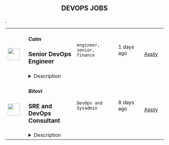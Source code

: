 <div align="center"><h2>DEVOPS JOBS</h2></div><table><tr>
                <td width="100" height="100" rowspan="2">
                    <img src="https://remoteok.com/assets/img/jobs/b3a0d83447bc39d4b1a64030b7c69c821663258567.jpg" width="38px" height="auto">
                </td>
                <td width="300">
                    <h5>Calm</h5>
                    <h3>
					Senior DevOps Engineer				</h3>
                </td>
                <td width="300">
                    <code>engineer, senior, finance</code>
                </td>
                <td width="200">
                <text>1 days ago</text>
                </td>
                <td width="100" rowspan="2">
                <a href="https://remoteOK.com/jobs/118081" align="right" target="_blank">Apply</a>
                </td>
            </tr>
            <tr>
                <td colspan="3">
                <details><summary>Description</summary>
                <p><strong>Who We Are:Â </strong></p><p><span style="font-weight: 400;">At Calm, we have a simple, albeit BIG mission: to make the world a happier and healthier place. Through our website, blog, and appâfilled with meditations, sleep stories, music, movement, and moreâweâre redefining what mental care looks like in 2022 and beyond. With over 100 million users worldwide, 100,000 new users daily, and our growing partnerships with major companies, weâre having a positive effect on more and more people each and every day. And while the heart of Calm is digital, we are growing and expanding offline with a variety of products and services to help deliver on our mission of health and happiness, the world over.</span></p><p><strong>What We Do:</strong></p><p>We build Calmâs product, guide Calmâs analysis, secure Calmâs data, and operate the platforms that underpin it all. Weâre product-minded, team-oriented, and grounded in the mission of making the world a happier and healthier place. We work closely with every part of Calm from Legal to Customer Experience, and partner on every initiative from content launches to B2B.</p><p><span style="font-weight: 400;">We are highly collaborative and focused on building scalable and foundational services for other engineering teams. Our team provides the services and systems that power a global distribution of content from Calmâs many content partners and producers. You will be responsible for owning, maintaining, and scaling Calmâs distributed backend infrastructure.Â </span></p><p><strong>What Youâll Do:</strong></p><p>You will be a part of Calmâs core infrastructure team, and help guide efforts across engineering to build a scalable, reliable platform that millions around the world depend on.Â </p><ul><li style="font-weight: 400;"><span style="font-weight: 400;">Systems performance tuning with a focus on high availability and scalability</span></li><li style="font-weight: 400;"><span style="font-weight: 400;">Application and infrastructure monitoring and troubleshooting</span></li><li style="font-weight: 400;"><span style="font-weight: 400;">Assist engineering team with debugging issues</span></li><li style="font-weight: 400;"><span style="font-weight: 400;">Assist engineering team with accelerating processes through automation</span></li><li style="font-weight: 400;"><span style="font-weight: 400;">Ensure we are up to date on the latest patches, security issues through automation and building security into our SDLC processesÂ </span></li><li style="font-weight: 400;"><span style="font-weight: 400;">Accelerate code velocity and improve process for engineering to improve ship timeÂ </span></li><li style="font-weight: 400;"><span style="font-weight: 400;">Continually improve reliability of systemsÂ </span></li><li style="font-weight: 400;"><span style="font-weight: 400;">Championing the concepts of immutable containers, Infrastructure as Code, stateless applications, and software observability throughout the organization</span></li></ul><p><strong>Who You Are:</strong></p><ul><li style="font-weight: 400;"><span style="font-weight: 400;">5+ years experience in DevOps</span></li><li style="font-weight: 400;"><span style="font-weight: 400;">Strong communicator, both written and verbal</span></li><li style="font-weight: 400;"><span style="font-weight: 400;">Familiar with</span></li><ul><li style="font-weight: 400;"><span style="font-weight: 400;">AWS or GCP (Prefer AWS)Â </span></li><li style="font-weight: 400;"><span style="font-weight: 400;">Terraform</span></li><li style="font-weight: 400;"><span style="font-weight: 400;">Kubernetes</span></li><li style="font-weight: 400;"><span style="font-weight: 400;">Docker</span></li><li style="font-weight: 400;"><span style="font-weight: 400;">Advanced networking concepts</span></li><li style="font-weight: 400;"><span style="font-weight: 400;">Cloud architecture</span></li><li style="font-weight: 400;"><span style="font-weight: 400;">Advanced networking concepts and design</span></li></ul></ul><p><strong>Nice-to-Haves:Â </strong></p><ul><li style="font-weight: 400;"><span style="font-weight: 400;">Aurora</span></li><li style="font-weight: 400;"><span style="font-weight: 400;">Redis</span></li><li style="font-weight: 400;"><span style="font-weight: 400;">Jenkins or GitHub Actions</span></li><li style="font-weight: 400;"><span style="font-weight: 400;">Python</span></li><li style="font-weight: 400;"><span style="font-weight: 400;">Crossplane</span></li><li style="font-weight: 400;"><span style="font-weight: 400;">Vault</span></li><li style="font-weight: 400;"><span style="font-weight: 400;">Datadog</span></li><li style="font-weight: 400;"><span style="font-weight: 400;">GCP Identity Access Management (IAM) and Identity Aware Proxy (IAP)</span></li></ul>
                </details>
                </td>
            </tr>,<tr>
                <td width="100" height="100" rowspan="2">
                    <img src="https://wwr-pro.s3.amazonaws.com/logos/0018/5816/logo.gif" width="38px" height="auto">
                </td>
                <td width="300">
                    <h5>Bitovi</h5>
                    <h3> SRE and DevOps Consultant</h3>
                </td>
                <td width="300">
                    <code>DevOps and Sysadmin</code>
                </td>
                <td width="200">
                <text>8 days ago</text>
                </td>
                <td width="100" rowspan="2">
                <a href="https://weworkremotely.com/remote-jobs/bitovi-sre-and-devops-consultant-2" align="right" target="_blank">Apply</a>
                </td>
            </tr>
            <tr>
                <td colspan="3">
                <details><summary>Description</summary>
                <img src="https://we-work-remotely.imgix.net/logos/0018/5816/logo.gif?ixlib=rails-4.0.0&w=50&h=50&dpr=2&fit=fill&auto=compress" />

<p>
  <strong>Headquarters:</strong> Chicago
    <br /><strong>URL:</strong> <a href="https://bitovi.com">https://bitovi.com</a>
</p>

<div>​<strong><em>PLEASE NOTE: At this time we are placing a preference on candidates located in the United States and Canada. <br></em></strong><br>
</div><div><strong><br>Who are you?</strong></div><div>
<br>You’re an experienced DevOps Engineer and SRE with a thorough understanding of the full CI/CD pipeline, and your current role just isn’t holding your attention. You’d thrive in an environment where you can take an abstract goal from idea to reality with little to no guidance including research, architectural planning, proof-of-concept implementation, and full-scale implementation. You’re an autonomous person who is able to efficiently manage any number of simultaneous initiatives with detailed clarity, and you want the freedom to work where you want, when you want, and with the kinds of projects you enjoy most. <br><br>
</div><div>
<br>In your career so far, you’ve achieved: <br><br>
</div><ul>
<li>5+ years experience in a professional cloud computing role </li>
<li>Thorough understanding of the full CI/CD pipeline</li>
<li>Expertise in at least two CI tools and two CD tools </li>
<li>Experience creating complex cloud infrastructure using Infrastructure As Code (IAC)</li>
<li>Experience with Ansible and Terraform</li>
<li>Experience deploying and maintaining multiple production-ready Kubernetes clusters</li>
<li>Experience deploying and maintaining enterprise applications to a Kubernetes cluster </li>
<li>Experience in writing Helm charts </li>
<li>Experience in writing and publishing Docker containers </li>
<li>Experience using and building GitOps workflows</li>
<li>Experience in writing Bash scripts and at least 2 programming languages in addition to Bash </li>
<li>Experience improving system reliability through implementing metrics, logs, tracing, and APM systems</li>
</ul><div>
<br>If that sounds like you, read on. We’ve got a place for you at Bitovi!<br><br>
</div><div>
<br> </div><div><strong>Who are we?</strong></div><div>
<br>Bitovi helps companies create and deliver better software and applications. We’re driven by the desire to provide value - to our clients, to the technology community, and to our incredible team. </div><div>
<br>Every day, we design, build, and deliver a wide variety of high-profile applications built with tests, full docs, and a deployment process in place. We discuss and design architectures, review code, and research new technologies. We talk to our clients directly, guiding them through the process, identifying potential problems and unknowns, and tackling challenges.  </div><div>
<br>We help one another freely. We keep a Slack channel called ask-help and it’s used constantly. We develop new skills, build better developer tools, and work on new types of projects regularly - and take the time to present at conferences, give trainings, and run meetups. We’re huge devotees of open source, and our community of developers is second to none. </div><div>
<br>Our fully remote team consists of about 80 technology enthusiasts located around the US and Canada, as well as Brazil, UK, Algeria, and Egypt. We welcome diversity and non-traditional paths into the DevOps profession - we want the right <em>person</em>, not the right collection of tech keywords. </div><div>
<br>You can learn more about us with this short read: <a href="https://www.bitovi.com/blog/hello-potential-bitovian">Hello Potential Bitovian</a>. </div><div>
<strong><br>Check out our video via the application link on what it's like doing DevOps at Bitovi.</strong><br><br>
</div><div>
<strong><br>What will you do at Bitovi?<br></strong><br>
</div><div>You’ll get to work on interesting projects in a culture that values quality over quantity and collaboration over cowboy coding. You’ll have time for regular one-on-ones with your team lead, daily stand ups and weekly scrum-based meetings, and protected time to work on presentations, articles, or other passion projects.<br><br>
</div><div>Additionally, you'll:<br><br>
</div><div>
<strong>Build and Configure. </strong>The bulk of your day will be spent on engineering, and projects you might work on include:</div><ul>
<li>Migrating applications from on-prem to the cloud</li>
<li>Managing configuration for infrastructure and application deployments</li>
<li>Implementing and managing CI/CD pipelines</li>
<li>Architecting best-fit cloud provider, application, and tool stacks for clients</li>
<li>Using and contributing to open source projects <ul><li>Including internal ones like: <a href="https://bitovi.github.io/bitops/">BitOps</a>
</li></ul>
</li>
</ul><div>
<strong><br>Consult. </strong>You'll play a crucial role in guiding clients along their DevOps journeys, and you’ll meet with clients regularly to learn about their needs and update them on the progress of their projects. </div><div>
<strong><br>Travel. </strong>Pre-Covid, our development team traveled to meet with our clients in person, and we’ll be doing so again once it’s safe to travel. Travel averages 3-5 days every 10-12 weeks, and we’ll always be working with your schedule.  </div><div>
<strong><br>Teach. </strong>You’ll have protected time each week to present at conferences, give and attend trainings across a variety of topics, plan and run meetups, create and maintain open source projects, and create various kinds of content in your area of expertise, with Bitovi’s full support. </div><div>
<strong><br>Blog. </strong>You’ll write blogs for our company website based on solutions provided to our clients to continue to promote Bitovi DevOps' thought leadership in the DevOps space.</div><div>
<strong><br>Grow and Learn.</strong> You'll have opportunities for growth in DevOps and team lead roles.</div><div><br></div><div><strong><br>You’ll fit in well at Bitovi if you are: </strong></div><ul>
<li>Interested in development best practices </li>
<li>Experienced in contributing to or using open source projects </li>
<li>Flexible enough to work well autonomously or as part of a larger team </li>
<li>Always developing new skills, trying out new technology, and testing new ideas </li>
<li>Comfortable working with clients directly </li>
<li>Equally at ease in a leadership or team role </li>
</ul><div>
<br><br>
</div><div>
<strong><br>What does Bitovi offer?<br></strong><br>
</div><div>First and foremost: you’ll get to be part of a supportive, talented, amazing team who supports and challenges one another to do their most exceptional work. You’ll get to contribute to and lead a diverse array of projects, expand your skills and stature in the tech community, and build a portfolio of work you’re passionate about and proud of. <br><br>
</div><div>You’ll also enjoy excellent benefits, including: </div><ul>
<li>Competitive salary and annual bonus opportunity </li>
<li>(the base salary range for this role is $120-175K)</li>
<li>Completely remote work with flexible hours </li>
<li>401(k) matching </li>
<li>4 weeks of paid vacation in addition to 7 paid holidays </li>
<li>Health, dental, vision, and life insurance </li>
<li>Paid maternity and paternity leave </li>
<li>Biannual company retreats to places like Las Vegas, New Orleans, and Amelia Island (on hold during Covid, but definitely to return!) </li>
<li>Mini virtual retreats held quarterly during Covid </li>
</ul><div>
<br> <br><br>
</div><div><strong><br>How do you apply?</strong></div><div>
<br>Please share a resume or your LinkedIN profile and answer the following questions as part of the application:</div><ul>
<li>Why are you interested in this role at Bitovi?</li>
<li>What is something you recently worked on and are proud of?</li>
<li>What is a fun fact about yourself (Yes, we read these!)?</li>
</ul><div><br></div><div>
<strong><em>All job offers are contingent on successfully passing a background check.<br></em></strong><br>
</div><div>​</div>

<p><strong>To apply:</strong> <a href="https://weworkremotely.com/remote-jobs/bitovi-sre-and-devops-consultant-2">https://weworkremotely.com/remote-jobs/bitovi-sre-and-devops-consultant-2</a></p>

                </details>
                </td>
            </tr>,<tr>
                <td width="100" height="100" rowspan="2">
                    <img src="https://remotive.com/job/1344659/logo" width="38px" height="auto">
                </td>
                <td width="300">
                    <h5>Toptal</h5>
                    <h3>Senior DevOps Engineer</h3>
                </td>
                <td width="300">
                    <code>AWS,developer,devops,growth</code>
                </td>
                <td width="200">
                <text>18 days ago</text>
                </td>
                <td width="100" rowspan="2">
                <a href="https://remotive.com/remote-jobs/devops/senior-devops-engineer-1344659" align="right" target="_blank">Apply</a>
                </td>
            </tr>
            <tr>
                <td colspan="3">
                <details><summary>Description</summary>
                <p class="h2" dir="ltr" style="margin-top: 18pt; margin-bottom: 4pt; line-height: 1.38;"><em style="color: rgb(0, 0, 0);   font-weight: 600; letter-spacing: 0.75px;">Design your full-time freelance career as a top freelance developer with Toptal.</em><br></p><p dir="ltr" style="margin-top: 12pt; margin-bottom: 12pt; line-height: 1.38;"><span style="font-variant-numeric: normal; font-variant-east-asian: normal; vertical-align: baseline; white-space: pre-wrap; color: rgb(0, 0, 0);">Freelance work is defining developer careers in exciting new ways. If you’re passionate about finding rapid career growth potential working with leading Fortune 500 brands and innovative Silicon Valley startups, Toptal could be a great fit for your next career shift. </span></p><p dir="ltr" style="margin-top: 12pt; margin-bottom: 12pt; line-height: 1.38;"><span style="font-variant-numeric: normal; font-variant-east-asian: normal; vertical-align: baseline; white-space: pre-wrap; color: rgb(0, 0, 0);">Toptal is an exclusive talent network made up of the world’s top 3% of developers, connecting the best and brightest freelancers with top organizations. Unlike a 9-to-5 job, you’ll choose your own schedule and work from anywhere. </span><span style="font-variant-numeric: normal; font-variant-east-asian: normal; vertical-align: baseline; white-space: pre-wrap; font-weight: 700; color: rgb(0, 0, 0);">Jobs come to you, so you won’t bid for projects against other developers in a race to the bottom.</span><span style="font-variant-numeric: normal; font-variant-east-asian: normal; vertical-align: baseline; white-space: pre-wrap; color: rgb(0, 0, 0);"> Plus, Toptal takes care of all the overhead, empowering you to focus on successful engagements while getting paid on time, at the rate you decide, every time. Our sophisticated screening process makes sure you are provided with top clients without additional overhead, as well as assistance in maximizing the potential of your full-time freelance career. Joining the Toptal network also gives you access to technical training programs, mentors, and coaching programs, so you can connect with a global community of experts like you to share peer-to-peer knowledge and expand your network globally. </span></p><p dir="ltr" style="margin-top: 12pt; margin-bottom: 12pt; line-height: 1.38;"><span style="font-variant-numeric: normal; font-variant-east-asian: normal; vertical-align: baseline; white-space: pre-wrap; color: rgb(0, 0, 0);">As a freelance developer, you can become a part of an ever-expanding community of experts in over 120 countries, working remotely on projects that meet your career ambitions. </span></p><p dir="ltr" style="margin-top: 12pt; margin-bottom: 12pt; line-height: 1.38;"><span style="font-variant-numeric: normal; font-variant-east-asian: normal; vertical-align: baseline; white-space: pre-wrap; color: rgb(0, 0, 0);">That’s why the world’s top 3% of developers choose Toptal. DevOps Engineers in our network share:</span></p><ul style="padding-inline-start: 48px;"><li dir="ltr" style="list-style-type: disc; font-variant-numeric: normal; font-variant-east-asian: normal; vertical-align: baseline; background-color: transparent; white-space: pre; color: rgb(0, 0, 0);"><p dir="ltr" style="margin-top: 0pt; margin-bottom: 0pt; line-height: 1.38;"><span style="font-variant-numeric: normal; font-variant-east-asian: normal; vertical-align: baseline; white-space: pre-wrap;">English language proficiency</span></p></li><li dir="ltr" style="list-style-type: disc; font-variant-numeric: normal; font-variant-east-asian: normal; vertical-align: baseline; background-color: transparent; white-space: pre; color: rgb(0, 0, 0);"><p dir="ltr" style="margin-top: 0pt; margin-bottom: 0pt; line-height: 1.38;"><span style="font-variant-numeric: normal; font-variant-east-asian: normal; vertical-align: baseline; white-space: pre-wrap; font-weight: 700;">3+ years</span><span style="font-variant-numeric: normal; font-variant-east-asian: normal; vertical-align: baseline; white-space: pre-wrap;"> of professional experience in software development</span></p></li><li dir="ltr" style="list-style-type: disc; font-variant-numeric: normal; font-variant-east-asian: normal; vertical-align: baseline; background-color: transparent; white-space: pre; color: rgb(0, 0, 0);"><p dir="ltr" style="margin-top: 0pt; margin-bottom: 0pt; line-height: 1.38;"><span style="font-variant-numeric: normal; font-variant-east-asian: normal; vertical-align: baseline; white-space: pre-wrap;">Solid experience with </span><span style="font-variant-numeric: normal; font-variant-east-asian: normal; vertical-align: baseline; white-space: pre-wrap; font-weight: 700;">AWS</span><span style="font-variant-numeric: normal; font-variant-east-asian: normal; vertical-align: baseline; white-space: pre-wrap;"> is a strong advantage</span></p></li><li dir="ltr" style="list-style-type: disc; font-variant-numeric: normal; font-variant-east-asian: normal; vertical-align: baseline; background-color: transparent; white-space: pre; color: rgb(0, 0, 0);"><p dir="ltr" style="margin-top: 0pt; margin-bottom: 0pt; line-height: 1.38;"><span style="font-variant-numeric: normal; font-variant-east-asian: normal; vertical-align: baseline; white-space: pre-wrap;">Project management skills</span></p></li><li dir="ltr" style="list-style-type: disc; font-variant-numeric: normal; font-variant-east-asian: normal; vertical-align: baseline; background-color: transparent; white-space: pre; color: rgb(0, 0, 0);"><p dir="ltr" style="margin-top: 0pt; margin-bottom: 0pt; line-height: 1.38;"><span style="font-variant-numeric: normal; font-variant-east-asian: normal; vertical-align: baseline; white-space: pre-wrap;">A keen attention to detail</span></p></li><li dir="ltr" style="list-style-type: disc; font-variant-numeric: normal; font-variant-east-asian: normal; vertical-align: baseline; background-color: transparent; white-space: pre; color: rgb(0, 0, 0);"><p dir="ltr" style="margin-top: 0pt; margin-bottom: 0pt; line-height: 1.38;"><span style="font-variant-numeric: normal; font-variant-east-asian: normal; vertical-align: baseline; white-space: pre-wrap;">Experience with system architecture or leading a software team is a strong advantage</span></p></li><li dir="ltr" style="list-style-type: disc; font-variant-numeric: normal; font-variant-east-asian: normal; vertical-align: baseline; background-color: transparent; white-space: pre; color: rgb(0, 0, 0);"><p dir="ltr" style="margin-top: 0pt; margin-bottom: 42pt; line-height: 1.38;"><span style="font-variant-numeric: normal; font-variant-east-asian: normal; vertical-align: baseline; white-space: pre-wrap; font-weight: 700;">Full-time availability</span><span style="font-variant-numeric: normal; font-variant-east-asian: normal; vertical-align: baseline; white-space: pre-wrap;"> is a strong advantage</span></p></li></ul><p dir="ltr" style="margin-top: 12pt; margin-bottom: 12pt; line-height: 1.38;"><span style="font-variant-numeric: normal; font-variant-east-asian: normal; vertical-align: baseline; white-space: pre-wrap; color: rgb(0, 0, 0);">Curious to know how much you could make? Check out our DevOps engineer rate calculator:</span><a href="https://topt.al/rRcmJn" rel="nofollow" style="text-decoration: none;"><span style="font-variant-numeric: normal; font-variant-east-asian: normal; vertical-align: baseline; white-space: pre-wrap; color: rgb(0, 0, 0);"> </span></a><a href="https://topt.al/rqcbMg" rel="nofollow">https://topt.al/rqcbMg</a></p><p dir="ltr" style="margin-top: 12pt; margin-bottom: 12pt; line-height: 1.38;"><span style="font-variant-numeric: normal; font-variant-east-asian: normal; vertical-align: baseline; white-space: pre-wrap; color: rgb(0, 0, 0);">If you’re interested in pursuing an engaging career working on full-time freelance jobs for exclusive clients, take the next step by clicking apply and filling out the short form:</span><a href="https://topt.al/VwcMQG" rel="nofollow" style="text-decoration: none;"><span style="font-variant-numeric: normal; font-variant-east-asian: normal; vertical-align: baseline; white-space: pre-wrap; color: rgb(0, 0, 0);"> </span></a><span style="font-variant-numeric: normal; font-variant-east-asian: normal; text-decoration-skip-ink: none; vertical-align: baseline; white-space: pre-wrap; color: rgb(17, 85, 204);"><a href="https://topt.al/Qkcv4y" rel="nofollow"><span style="font-weight: 600; color: rgb(0, 0, 0); letter-spacing: 0.75px;">https://topt.al/Qkcv4y</span></a></span></p>
<img src="https://remotive.com/job/track/1344659/blank.gif?source=public_api" alt=""/>
                </details>
                </td>
            </tr></table>